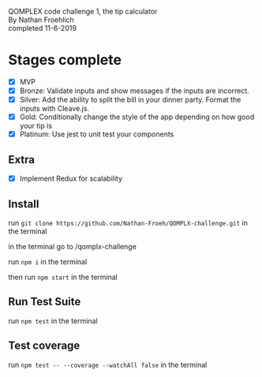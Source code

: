 QOMPLEX code challenge 1, the tip calculator<br/>
By Nathan Froehlich<br/>
completed 11-6-2019<br/>

# Stages complete
- [x] MVP
- [x] Bronze: Validate inputs and show messages if the inputs are incorrect.
- [x] Silver: Add the ability to split the bill in your dinner party. Format the inputs with Cleave.js.
- [x] Gold: Conditionally change the style of the app depending on how good your tip is
- [x] Platinum: Use jest to unit test your components

## Extra
- [x] Implement Redux for scalability

## Install
run `git clone https://github.com/Nathan-Froeh/QOMPLX-challenge.git` in the terminal

in the terminal go to /qomplx-challenge

run `npm i` in the terminal

then run `npm start` in the terminal

## Run Test Suite
run `npm test` in the terminal

## Test coverage
run `npm test -- --coverage --watchAll false` in the terminal
